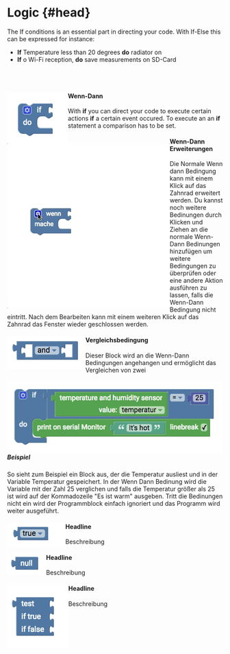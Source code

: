 # Logic {#head}

<div class="description">The If conditions is an essential part in directing your code. With If-Else this can be expressed for instance: 
<ul>
<li><b>If</b> Temperature less than 20 degrees <b>do</b> radiator on</li>
<li><b>If</b> o Wi-Fi reception, <b>do</b> save measurements on SD-Card</li>
</ul>
</div>
<div class="line">
    <br>
    <br>
</div>

<div class="container">
    <div class="row">
        <div class="col-md">
            <img src="../pictures/blocks/logic/logic-0.png" alt="block" align="left">
        </div>
        <div class="col-md">
            <h4>Wenn-Dann</h4>
            With <b>if</b> you can direct your code to execute certain actions <b>if</b> a certain event occured. To execute an an <b>if</b> statement a comparison has to be set.
        </div>
    </div>
</div>

<div class="container">
    <div class="row">
        <div class="col-md">
            <img src="../pictures/blocks/logic/logic-gif-0.gif" alt="block" align="left">
        </div>
        <div class="col-md">
            <h4>Wenn-Dann Erweiterungen</h4>
            Die Normale Wenn dann Bedingung kann mit einem Klick auf das Zahnrad erweitert werden. Du kannst noch weitere Bedinungen durch Klicken und Ziehen an die normale Wenn-Dann Bedinungen hinzufügen um weitere Bedingungen zu überprüfen oder eine andere Aktion ausführen zu lassen, falls die Wenn-Dann Bedingung nicht eintritt. Nach dem Bearbeiten kann mit einem weiteren Klick auf das Zahnrad das Fenster wieder geschlossen werden.
        </div>
    </div>
</div>

<div class="line"></div>

<div class="container">
    <div class="row">
        <div class="col-md">
            <img src="../pictures/blocks/logic/logic-2.png" alt="block" align="left">
        </div>
        <div class="col-md">
            <h4>Vergleichsbedingung</h4>
            Dieser Block wird an die Wenn-Dann Bedingungen angehangen und ermöglicht das Vergleichen von zwei 
        </div>
    </div>
</div>


<div class="container">
    <div class="row">
        <div class="col-md">
            <img src="../pictures/blocks/logic/logic-7.png" alt="block" align="left">
        </div>
        <div class="col-md">
            <h5>Beispiel</h5>
            So sieht zum Beispiel ein Block aus, der die Temperatur ausliest und in der Variable Temperatur gespeichert. In der Wenn Dann Bedinung wird die Variable mit der Zahl 25 verglichen und falls die Temperatur größer als 25 ist wird auf der Kommadozeile "Es ist warm" ausgeben. Tritt die Bedinungen nicht ein wird der Programmblock einfach ignoriert und das Programm wird weiter ausgeführt. 
        </div>
    </div>
</div>

<div class="line"></div>

<div class="container">
    <div class="row">
        <div class="col-md">
            <img src="../pictures/blocks/logic/logic-4.png" alt="block" align="left">
        </div>
        <div class="col-md">
            <h4>Headline</h4>
            Beschreibung
        </div>
    </div>
</div>

<div class="line"></div>

<div class="container">
    <div class="row">
        <div class="col-md">
            <img src="../pictures/blocks/logic/logic-5.png" alt="block" align="left">
        </div>
        <div class="col-md">
            <h4>Headline</h4>
            Beschreibung
        </div>
    </div>
</div>

<div class="line"></div>

<div class="container">
    <div class="row">
        <div class="col-md">
            <img src="../pictures/blocks/logic/logic-6.png" alt="block" align="left">
        </div>
        <div class="col-md">
            <h4>Headline</h4>
            Beschreibung
        </div>
    </div>
</div>

<div class="line"></div>